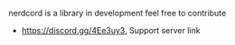 nerdcord is a library in development feel free to contribute

 	

* https://discord.gg/4Ee3uy3, Support server link

